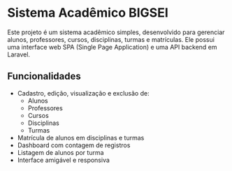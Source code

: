 # Sistema Acadêmico BIGSEI

Este projeto é um sistema acadêmico simples, desenvolvido para gerenciar alunos, professores, cursos, disciplinas, turmas e matrículas. Ele possui uma interface web SPA (Single Page Application) e uma API backend em Laravel.

## Funcionalidades

- Cadastro, edição, visualização e exclusão de:
  - Alunos
  - Professores
  - Cursos
  - Disciplinas
  - Turmas
- Matrícula de alunos em disciplinas e turmas
- Dashboard com contagem de registros
- Listagem de alunos por turma
- Interface amigável e responsiva
